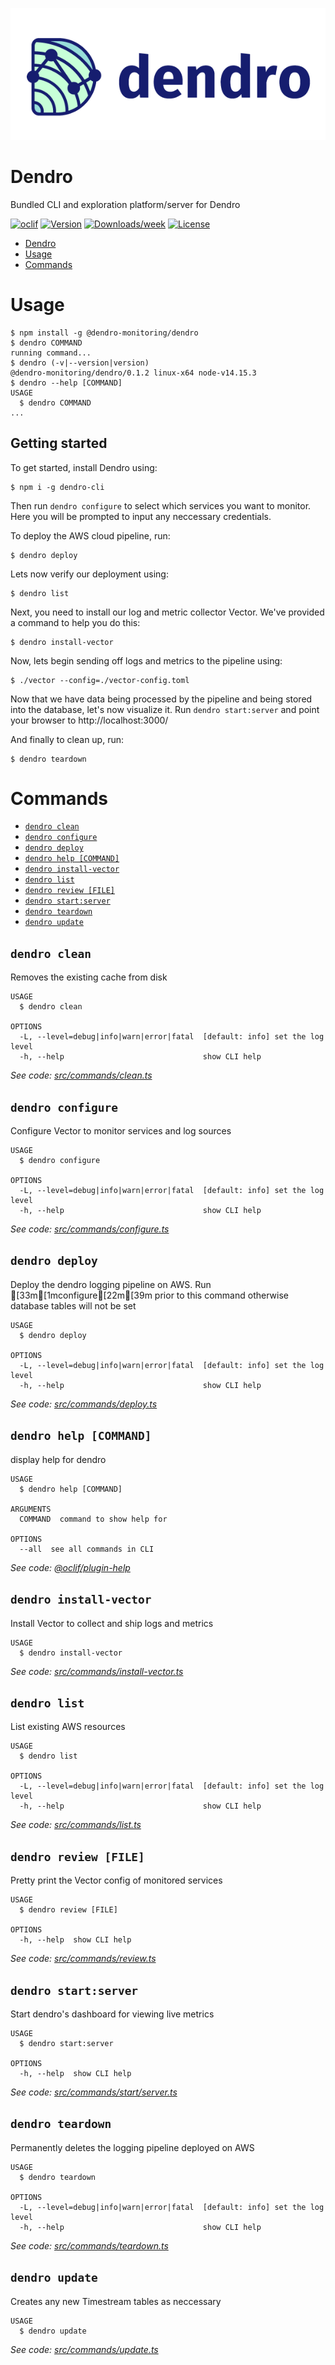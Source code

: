 [![dendro](public/logo_with_text_aside.png)](www.getdendro.com)

# Dendro

Bundled CLI and exploration platform/server for Dendro

[![oclif](https://img.shields.io/badge/cli-oclif-brightgreen.svg)](https://oclif.io)
[![Version](https://img.shields.io/npm/v/@dendro-monitoring/dendro.svg)](https://npmjs.org/package/@dendro-monitoring/dendro)
[![Downloads/week](https://img.shields.io/npm/dw/@dendro-monitoring/dendro.svg)](https://npmjs.org/package/@dendro-monitoring/dendro)
[![License](https://img.shields.io/npm/l/dendro-cli.svg)](https://github.com/dendro-monitoring/dendro/blob/main/package.json)

<!-- toc -->

- [Dendro](#dendro)
- [Usage](#usage)
- [Commands](#commands)
<!-- tocstop -->

# Usage

<!-- usage -->

```sh-session
$ npm install -g @dendro-monitoring/dendro
$ dendro COMMAND
running command...
$ dendro (-v|--version|version)
@dendro-monitoring/dendro/0.1.2 linux-x64 node-v14.15.3
$ dendro --help [COMMAND]
USAGE
  $ dendro COMMAND
...
```

<!-- usagestop -->

## Getting started

To get started, install Dendro using:

```console
$ npm i -g dendro-cli
```

Then run `dendro configure` to select which services you want to monitor. Here you will be prompted to input any neccessary credentials.

To deploy the AWS cloud pipeline, run:

```console
$ dendro deploy
```

Lets now verify our deployment using:

```console
$ dendro list
```

Next, you need to install our log and metric collector Vector. We've provided a command to help you do this:

```console
$ dendro install-vector
```

Now, lets begin sending off logs and metrics to the pipeline using:

```console
$ ./vector --config=./vector-config.toml
```

Now that we have data being processed by the pipeline and being stored into the database, let's now visualize it. Run `dendro start:server` and point your browser to http://localhost:3000/

And finally to clean up, run:

```console
$ dendro teardown
```

# Commands

<!-- commands -->

- [`dendro clean`](#dendro-clean)
- [`dendro configure`](#dendro-configure)
- [`dendro deploy`](#dendro-deploy)
- [`dendro help [COMMAND]`](#dendro-help-command)
- [`dendro install-vector`](#dendro-install-vector)
- [`dendro list`](#dendro-list)
- [`dendro review [FILE]`](#dendro-review-file)
- [`dendro start:server`](#dendro-startserver)
- [`dendro teardown`](#dendro-teardown)
- [`dendro update`](#dendro-update)

## `dendro clean`

Removes the existing cache from disk

```
USAGE
  $ dendro clean

OPTIONS
  -L, --level=debug|info|warn|error|fatal  [default: info] set the log level
  -h, --help                               show CLI help
```

_See code: [src/commands/clean.ts](https://github.com/dendro-monitoring/cli/blob/v0.1.2/src/commands/clean.ts)_

## `dendro configure`

Configure Vector to monitor services and log sources

```
USAGE
  $ dendro configure

OPTIONS
  -L, --level=debug|info|warn|error|fatal  [default: info] set the log level
  -h, --help                               show CLI help
```

_See code: [src/commands/configure.ts](https://github.com/dendro-monitoring/cli/blob/v0.1.2/src/commands/configure.ts)_

## `dendro deploy`

Deploy the dendro logging pipeline on AWS. Run [33m[1mconfigure[22m[39m prior to this command otherwise database tables will not be set

```
USAGE
  $ dendro deploy

OPTIONS
  -L, --level=debug|info|warn|error|fatal  [default: info] set the log level
  -h, --help                               show CLI help
```

_See code: [src/commands/deploy.ts](https://github.com/dendro-monitoring/cli/blob/v0.1.2/src/commands/deploy.ts)_

## `dendro help [COMMAND]`

display help for dendro

```
USAGE
  $ dendro help [COMMAND]

ARGUMENTS
  COMMAND  command to show help for

OPTIONS
  --all  see all commands in CLI
```

_See code: [@oclif/plugin-help](https://github.com/oclif/plugin-help/blob/v3.2.2/src/commands/help.ts)_

## `dendro install-vector`

Install Vector to collect and ship logs and metrics

```
USAGE
  $ dendro install-vector
```

_See code: [src/commands/install-vector.ts](https://github.com/dendro-monitoring/cli/blob/v0.1.2/src/commands/install-vector.ts)_

## `dendro list`

List existing AWS resources

```
USAGE
  $ dendro list

OPTIONS
  -L, --level=debug|info|warn|error|fatal  [default: info] set the log level
  -h, --help                               show CLI help
```

_See code: [src/commands/list.ts](https://github.com/dendro-monitoring/cli/blob/v0.1.2/src/commands/list.ts)_

## `dendro review [FILE]`

Pretty print the Vector config of monitored services

```
USAGE
  $ dendro review [FILE]

OPTIONS
  -h, --help  show CLI help
```

_See code: [src/commands/review.ts](https://github.com/dendro-monitoring/cli/blob/v0.1.2/src/commands/review.ts)_

## `dendro start:server`

Start dendro's dashboard for viewing live metrics

```
USAGE
  $ dendro start:server

OPTIONS
  -h, --help  show CLI help
```

_See code: [src/commands/start/server.ts](https://github.com/dendro-monitoring/cli/blob/v0.1.2/src/commands/start/server.ts)_

## `dendro teardown`

Permanently deletes the logging pipeline deployed on AWS

```
USAGE
  $ dendro teardown

OPTIONS
  -L, --level=debug|info|warn|error|fatal  [default: info] set the log level
  -h, --help                               show CLI help
```

_See code: [src/commands/teardown.ts](https://github.com/dendro-monitoring/cli/blob/v0.1.2/src/commands/teardown.ts)_

## `dendro update`

Creates any new Timestream tables as neccessary

```
USAGE
  $ dendro update
```

_See code: [src/commands/update.ts](https://github.com/dendro-monitoring/cli/blob/v0.1.2/src/commands/update.ts)_

<!-- commandsstop -->
